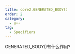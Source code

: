 ```yaml
---
title: core2.GENERATED_BODY()
order: 2
category:
  - u++
tag:
  - Specifiers
---
```


<chatmessage avatar="../../assets/emoji/bqb (4).png" :avatarWidth="40">
GENERATED_BODY()有什么作用?
</chatmessage>

<chatmessage avatar="../../assets/emoji/bqb (2).png" :avatarWidth="40" alignLeft>

</chatmessage>




